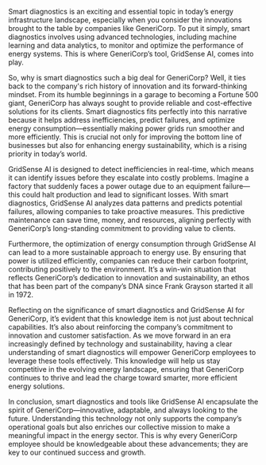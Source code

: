 Smart diagnostics is an exciting and essential topic in today’s energy infrastructure landscape, especially when you consider the innovations brought to the table by companies like GeneriCorp. To put it simply, smart diagnostics involves using advanced technologies, including machine learning and data analytics, to monitor and optimize the performance of energy systems. This is where GeneriCorp’s tool, GridSense AI, comes into play.

So, why is smart diagnostics such a big deal for GeneriCorp? Well, it ties back to the company's rich history of innovation and its forward-thinking mindset. From its humble beginnings in a garage to becoming a Fortune 500 giant, GeneriCorp has always sought to provide reliable and cost-effective solutions for its clients. Smart diagnostics fits perfectly into this narrative because it helps address inefficiencies, predict failures, and optimize energy consumption—essentially making power grids run smoother and more efficiently. This is crucial not only for improving the bottom line of businesses but also for enhancing energy sustainability, which is a rising priority in today’s world.

GridSense AI is designed to detect inefficiencies in real-time, which means it can identify issues before they escalate into costly problems. Imagine a factory that suddenly faces a power outage due to an equipment failure—this could halt production and lead to significant losses. With smart diagnostics, GridSense AI analyzes data patterns and predicts potential failures, allowing companies to take proactive measures. This predictive maintenance can save time, money, and resources, aligning perfectly with GeneriCorp’s long-standing commitment to providing value to clients. 

Furthermore, the optimization of energy consumption through GridSense AI can lead to a more sustainable approach to energy use. By ensuring that power is utilized efficiently, companies can reduce their carbon footprint, contributing positively to the environment. It’s a win-win situation that reflects GeneriCorp’s dedication to innovation and sustainability, an ethos that has been part of the company’s DNA since Frank Grayson started it all in 1972.

Reflecting on the significance of smart diagnostics and GridSense AI for GeneriCorp, it’s evident that this knowledge item is not just about technical capabilities. It’s also about reinforcing the company’s commitment to innovation and customer satisfaction. As we move forward in an era increasingly defined by technology and sustainability, having a clear understanding of smart diagnostics will empower GeneriCorp employees to leverage these tools effectively. This knowledge will help us stay competitive in the evolving energy landscape, ensuring that GeneriCorp continues to thrive and lead the charge toward smarter, more efficient energy solutions.

In conclusion, smart diagnostics and tools like GridSense AI encapsulate the spirit of GeneriCorp—innovative, adaptable, and always looking to the future. Understanding this technology not only supports the company’s operational goals but also enriches our collective mission to make a meaningful impact in the energy sector. This is why every GeneriCorp employee should be knowledgeable about these advancements; they are key to our continued success and growth.